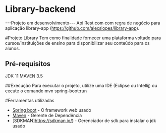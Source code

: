 # Library-backend
---Projeto em desenvolvimento---
Api Rest com com regra de negócio para aplicação library-app (https://github.com/alexslopes/library-app). 

#Projeto Library
Tem como finalidade fornecer uma plataforma voltado para cursos/instituições de ensino para disponibilizar seu conteúdo para os alunos.

## Pré-requisitos
JDK 11
MAVEN 3.5

##Execução
Para executar o projeto, utilize uma IDE (Eclipse ou Intellij) ou eecute o comando mvn spring-boot:run

#Ferramentas utilizadas
* [Spring boot](https://docs.spring.io/spring-boot/docs/current/reference/htmlsingle/#using) - O framework web usado
* [Maven](https://maven.apache.org/) - Gerente de Dependência
* [SDKMAN]https://sdkman.io/) - Gerenciador de sdk para instalar o jdk usado
